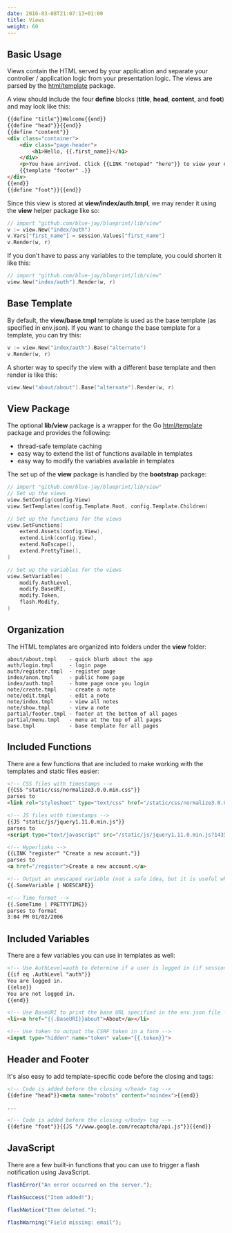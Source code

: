 ```yaml
---
date: 2016-03-08T21:07:13+01:00
title: Views
weight: 60
---
```


## Basic Usage

Views contain the HTML served by your application and separate your controller / application logic from your presentation logic. The views are parsed by the [html/template](https://golang.org/pkg/html/template/) package.

A view should include the four **define** blocks (**title**, **head**, **content**, and **foot**) and may look like this:

```html
{{define "title"}}Welcome{{end}}
{{define "head"}}{{end}}
{{define "content"}}
<div class="container">
	<div class="page-header">
		<h1>Hello, {{.first_name}}</h1>
	</div>
	<p>You have arrived. Click {{LINK "notepad" "here"}} to view your notepad.</p>
	{{template "footer" .}}
</div>
{{end}}
{{define "foot"}}{{end}}
```

Since this view is stored at **view/index/auth.tmpl**, we may render it using the **view** helper package like so:

```go
// import "github.com/blue-jay/blueprint/lib/view"
v := view.New("index/auth")
v.Vars["first_name"] = session.Values["first_name"]
v.Render(w, r)
```

If you don't have to pass any variables to the template, you could shorten it like this:

```go
// import "github.com/blue-jay/blueprint/lib/view"
view.New("index/auth").Render(w, r)
```

## Base Template

By default, the **view/base.tmpl** template is used as the base template (as specified in env.json). If you want to
change the base template for a template, you can try this:

```go
v := view.New("index/auth").Base("alternate")
v.Render(w, r)
```

A shorter way to specify the view with a different base template and then render is like this:

```go
view.New("about/about").Base("alternate").Render(w, r)
```

## View Package

The optional **lib/view** package is a wrapper for the Go [html/template](https://golang.org/pkg/html/template/) package
and provides the following:

* thread-safe template caching
* easy way to extend the list of functions available in templates
* easy way to modify the variables available in templates

The set up of the **view** package is handled by the **bootstrap** package:

```go
// import "github.com/blue-jay/blueprint/lib/view"
// Set up the views
view.SetConfig(config.View)
view.SetTemplates(config.Template.Root, config.Template.Children)

// Set up the functions for the views
view.SetFunctions(
	extend.Assets(config.View),
	extend.Link(config.View),
	extend.NoEscape(),
	extend.PrettyTime(),
)

// Set up the variables for the views
view.SetVariables(
	modify.AuthLevel,
	modify.BaseURI,
	modify.Token,
	flash.Modify,
)
```

## Organization

The HTML templates are organized into folders under the **view** folder:

```text
about/about.tmpl	- quick blurb about the app
auth/login.tmpl		- login page
auth/register.tmpl	- register page
index/anon.tmpl		- public home page
index/auth.tmpl		- home page once you login
note/create.tmpl	- create a note
note/edit.tmpl		- edit a note
note/index.tmpl		- view all notes
note/show.tmpl		- view a note
partial/footer.tmpl	- footer at the bottom of all pages
partial/menu.tmpl	- menu at the top of all pages
base.tmpl			- base template for all pages
```

## Included Functions

There are a few functions that are included to make working with the templates 
and static files easier:

```html
<!-- CSS files with timestamps -->
{{CSS "static/css/normalize3.0.0.min.css"}}
parses to
<link rel="stylesheet" type="text/css" href="/static/css/normalize3.0.0.min.css?1435528339" />

<!-- JS files with timestamps -->
{{JS "static/js/jquery1.11.0.min.js"}}
parses to
<script type="text/javascript" src="/static/js/jquery1.11.0.min.js?1435528404"></script>

<!-- Hyperlinks -->
{{LINK "register" "Create a new account."}}
parses to
<a href="/register">Create a new account.</a>

<!-- Output an unescaped variable (not a safe idea, but it is useful when troubleshooting) -->
{{.SomeVariable | NOESCAPE}}

<!-- Time format -->
{{.SomeTime | PRETTYTIME}}
parses to format
3:04 PM 01/02/2006
```

## Included Variables

There are a few variables you can use in templates as well:

```html
<!-- Use AuthLevel=auth to determine if a user is logged in (if session.Values["id"] != nil) -->
{{if eq .AuthLevel "auth"}}
You are logged in.
{{else}}
You are not logged in.
{{end}}

<!-- Use BaseURI to print the base URL specified in the env.json file -->
<li><a href="{{.BaseURI}}about">About</a></li>

<!-- Use token to output the CSRF token in a form -->
<input type="hidden" name="token" value="{{.token}}">
```

## Header and Footer

It's also easy to add template-specific code before the closing </head> and </body> tags:

```html
<!-- Code is added before the closing </head> tag -->
{{define "head"}}<meta name="robots" content="noindex">{{end}}

...

<!-- Code is added before the closing </body> tag -->
{{define "foot"}}{{JS "//www.google.com/recaptcha/api.js"}}{{end}}
```

## JavaScript

There are a few built-in functions that you can use to trigger a flash notification using JavaScript.

```javascript
flashError("An error occurred on the server.");

flashSuccess("Item added!");

flashNotice("Item deleted.");

flashWarning("Field missing: email");
```